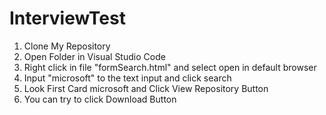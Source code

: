 # InterviewTest
1. Clone My Repository 
2. Open Folder in Visual Studio Code 
3. Right click in file "formSearch.html" and select open in default browser 
4. Input "microsoft" to the text input and click search 
5. Look First Card microsoft and Click View Repository Button
6. You can try to click Download Button
